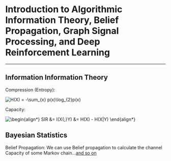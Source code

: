 # Introduction to Algorithmic Information Theory, Belief Propagation, Graph Signal Processing, and Deep Reinforcement Learning
---

## Information Information Theory

Compression (Entropy):

<img src="https://latex.codecogs.com/gif.latex?H(X)&space;=&space;-\sum_{x}&space;p(x)\log_{2}p(x)" title="H(X) = -\sum_{x} p(x)\log_{2}p(x)" />

Capacity:

<img src="https://latex.codecogs.com/gif.latex?\begin{align*}&space;SIR&space;&=&space;I(X{;}Y)&space;&=&space;H(X)&space;-&space;H(X|Y)&space;\end{align*}" title="\begin{align*} SIR &= I(X{;}Y) &= H(X) - H(X|Y) \end{align*}" />

## Bayesian Statistics
Belief Propagation:
We can use Belief propagation to calculate the channel Capacity of some Markov chain...[and so on](M_Data_Compression.pdf)
